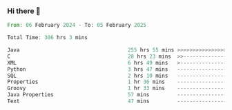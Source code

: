 ### Hi there 👋

<!--
**luoxuanzao/luoxuanzao** is a ✨ _special_ ✨ repository because its `README.md` (this file) appears on your GitHub profile.

Here are some ideas to get you started:

- 🔭 I’m currently working on ...
- 🌱 I’m currently learning ...
- 👯 I’m looking to collaborate on ...
- 🤔 I’m looking for help with ...
- 💬 Ask me about ...
- 📫 How to reach me: ...
- 😄 Pronouns: ...
- ⚡ Fun fact: ...
-->

<!--START_SECTION:waka-->

```rust
From: 06 February 2024 - To: 05 February 2025

Total Time: 306 hrs 3 mins

Java                                   255 hrs 55 mins >>>>>>>>>>>>>>>>>>>>>----   83.59 %
C                                      28 hrs 23 mins  >>-----------------------   09.28 %
XML                                    6 hrs 49 mins   >------------------------   02.23 %
Python                                 3 hrs 47 mins   -------------------------   01.24 %
SQL                                    2 hrs 10 mins   -------------------------   00.71 %
Properties                             1 hr 36 mins    -------------------------   00.52 %
Groovy                                 1 hr 33 mins    -------------------------   00.51 %
Java Properties                        57 mins         -------------------------   00.31 %
Text                                   47 mins         -------------------------   00.26 %
```

<!--END_SECTION:waka-->